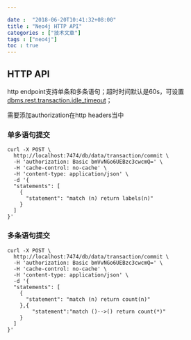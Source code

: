 ```yaml
---

date :  "2018-06-20T10:41:32+08:00" 
title : "Neo4j HTTP API" 
categories : ["技术文章"] 
tags : ["neo4j"] 
toc : true
---
```


## HTTP API

http endpoint支持单条和多条语句；超时时间默认是60s，可设置<u>dbms.rest.transaction.idle_timeout</u>；

需要添加authorization在http headers当中

### 单多语句提交

```
curl -X POST \
  http://localhost:7474/db/data/transaction/commit \
  -H 'authorization: Basic bmVvNGo6UEBzc3cwcmQ=' \
  -H 'cache-control: no-cache' \
  -H 'content-type: application/json' \
  -d '{
  "statements": [
    {
      "statement": "match (n) return labels(n)"
    }
  ]
}'
```



### 多条语句提交

```
curl -X POST \
  http://localhost:7474/db/data/transaction/commit \
  -H 'authorization: Basic bmVvNGo6UEBzc3cwcmQ=' \
  -H 'cache-control: no-cache' \
  -H 'content-type: application/json' \
  -d '{
  "statements": [
    {
      "statement": "match (n) return count(n)"
    },{
    	"statement":"match ()-->() return count(*)"
    }
  ]
}'
```


